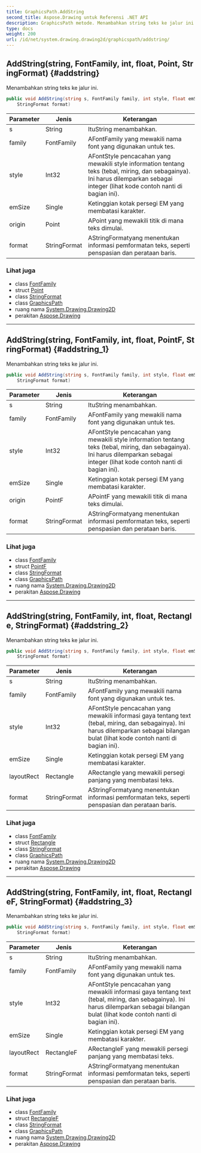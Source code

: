 ```yaml
---
title: GraphicsPath.AddString
second_title: Aspose.Drawing untuk Referensi .NET API
description: GraphicsPath metode. Menambahkan string teks ke jalur ini.
type: docs
weight: 200
url: /id/net/system.drawing.drawing2d/graphicspath/addstring/
---
```

## AddString(string, FontFamily, int, float, Point, StringFormat) {#addstring}

Menambahkan string teks ke jalur ini.

```csharp
public void AddString(string s, FontFamily family, int style, float emSize, Point origin, 
    StringFormat format)
```

| Parameter | Jenis | Keterangan |
| --- | --- | --- |
| s | String | ItuString menambahkan. |
| family | FontFamily | AFontFamily yang mewakili nama font yang digunakan untuk tes. |
| style | Int32 | AFontStyle pencacahan yang mewakili style information tentang teks (tebal, miring, dan sebagainya). Ini harus dilemparkan sebagai integer (lihat kode contoh nanti di bagian ini). |
| emSize | Single | Ketinggian kotak persegi EM yang membatasi karakter. |
| origin | Point | APoint yang mewakili titik di mana teks dimulai. |
| format | StringFormat | AStringFormatyang menentukan informasi pemformatan teks, seperti penspasian dan perataan baris. |

### Lihat juga

* class [FontFamily](../../../system.drawing/fontfamily/)
* struct [Point](../../../system.drawing/point/)
* class [StringFormat](../../../system.drawing/stringformat/)
* class [GraphicsPath](../)
* ruang nama [System.Drawing.Drawing2D](../../graphicspath/)
* perakitan [Aspose.Drawing](../../../)

---

## AddString(string, FontFamily, int, float, PointF, StringFormat) {#addstring_1}

Menambahkan string teks ke jalur ini.

```csharp
public void AddString(string s, FontFamily family, int style, float emSize, PointF origin, 
    StringFormat format)
```

| Parameter | Jenis | Keterangan |
| --- | --- | --- |
| s | String | ItuString menambahkan. |
| family | FontFamily | AFontFamily yang mewakili nama font yang digunakan untuk tes. |
| style | Int32 | AFontStyle pencacahan yang mewakili style information tentang teks (tebal, miring, dan sebagainya). Ini harus dilemparkan sebagai integer (lihat kode contoh nanti di bagian ini). |
| emSize | Single | Ketinggian kotak persegi EM yang membatasi karakter. |
| origin | PointF | APointF yang mewakili titik di mana teks dimulai. |
| format | StringFormat | AStringFormatyang menentukan informasi pemformatan teks, seperti penspasian dan perataan baris. |

### Lihat juga

* class [FontFamily](../../../system.drawing/fontfamily/)
* struct [PointF](../../../system.drawing/pointf/)
* class [StringFormat](../../../system.drawing/stringformat/)
* class [GraphicsPath](../)
* ruang nama [System.Drawing.Drawing2D](../../graphicspath/)
* perakitan [Aspose.Drawing](../../../)

---

## AddString(string, FontFamily, int, float, Rectangle, StringFormat) {#addstring_2}

Menambahkan string teks ke jalur ini.

```csharp
public void AddString(string s, FontFamily family, int style, float emSize, Rectangle layoutRect, 
    StringFormat format)
```

| Parameter | Jenis | Keterangan |
| --- | --- | --- |
| s | String | ItuString menambahkan. |
| family | FontFamily | AFontFamily yang mewakili nama font yang digunakan untuk tes. |
| style | Int32 | AFontStyle pencacahan yang mewakili informasi gaya tentang text (tebal, miring, dan sebagainya). Ini harus dilemparkan sebagai bilangan bulat (lihat kode contoh nanti di bagian ini). |
| emSize | Single | Ketinggian kotak persegi EM yang membatasi karakter. |
| layoutRect | Rectangle | ARectangle yang mewakili persegi panjang yang membatasi teks. |
| format | StringFormat | AStringFormatyang menentukan informasi pemformatan teks, seperti penspasian dan perataan baris. |

### Lihat juga

* class [FontFamily](../../../system.drawing/fontfamily/)
* struct [Rectangle](../../../system.drawing/rectangle/)
* class [StringFormat](../../../system.drawing/stringformat/)
* class [GraphicsPath](../)
* ruang nama [System.Drawing.Drawing2D](../../graphicspath/)
* perakitan [Aspose.Drawing](../../../)

---

## AddString(string, FontFamily, int, float, RectangleF, StringFormat) {#addstring_3}

Menambahkan string teks ke jalur ini.

```csharp
public void AddString(string s, FontFamily family, int style, float emSize, RectangleF layoutRect, 
    StringFormat format)
```

| Parameter | Jenis | Keterangan |
| --- | --- | --- |
| s | String | ItuString menambahkan. |
| family | FontFamily | AFontFamily yang mewakili nama font yang digunakan untuk tes. |
| style | Int32 | AFontStyle pencacahan yang mewakili informasi gaya tentang text (tebal, miring, dan sebagainya). Ini harus dilemparkan sebagai bilangan bulat (lihat kode contoh nanti di bagian ini). |
| emSize | Single | Ketinggian kotak persegi EM yang membatasi karakter. |
| layoutRect | RectangleF | ARectangleF yang mewakili persegi panjang yang membatasi teks. |
| format | StringFormat | AStringFormatyang menentukan informasi pemformatan teks, seperti penspasian dan perataan baris. |

### Lihat juga

* class [FontFamily](../../../system.drawing/fontfamily/)
* struct [RectangleF](../../../system.drawing/rectanglef/)
* class [StringFormat](../../../system.drawing/stringformat/)
* class [GraphicsPath](../)
* ruang nama [System.Drawing.Drawing2D](../../graphicspath/)
* perakitan [Aspose.Drawing](../../../)


